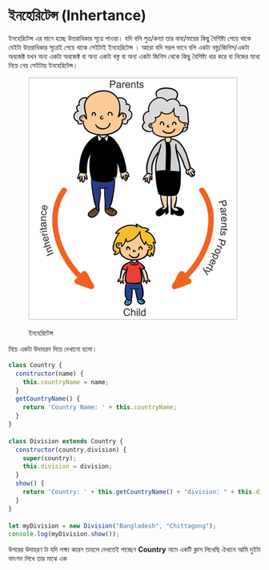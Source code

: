 # ইনহেরিটেন্স (Inhertance)

ইনহেরিটেন্স এর মানে হচ্ছে উত্তরাধিকার সূত্রে পাওয়া। যদি বলি পুত্র/কন্যা তার বাবা/মায়ের কিছু বৈশিষ্ট্য পেয়ে থাকে যেইটা উত্তরাধিকার সূত্রেই পেয়ে থাকে সেইটাই ইনহেরিটেন্স । আরো যদি সরল ভাবে বলি একটা বস্তু/জিনিস/একটা অবজেক্ট যখন অন্য একটা অবজেক্ট বা অন্য একটা বস্তু বা অন্য একটা জিনিস থেকে কিছু বৈশিষ্ট্য ধার করে বা নিজের মধ্যে নিয়ে নেয় সেইটায় ইনহেরিটেন্স।

<figure><img src="../.gitbook/assets/image (2).png" alt=""><figcaption><p>ইনহেরিটেন্স </p></figcaption></figure>

নিচে একটা উদাহরন দিয়ে দেখানো হলো।

```javascript
class Country {
  constructor(name) {
    this.countryName = name;
  }
  getCountryName() {
    return 'Country Name: ' + this.countryName;
  }
}

class Division extends Country {
  constructor(country,division) {
    super(country);
    this.division = division;
  }
  show() {
    return 'Country: ' + this.getCountryName() + "division: " + this.division;
  }
}

let myDivision = new Division("Bangladesh", "Chittagong");
console.log(myDivision.show());
```

উপরের উদাহরণ টা যদি লক্ষ্য করেন তাহলে দেখতেই পাচ্ছেন **Country** নামে  একটি ক্লাস লিখেছি ঐখানে আমি দুইটা ফাংশন লিখে তার মাঝে এক
